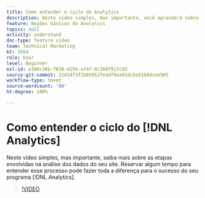 ```yaml
---
title: Como entender o ciclo do Analytics
description: Neste vídeo simples, mas importante, você aprenderá sobre as etapas envolvidas na análise dos dados do seu site. O tempo necessário para entender esse processo pode fazer toda a diferença para o sucesso do programa do Analytics.
feature: Noções básicas do Analytics
topics: null
activity: understand
doc-type: feature video
team: Technical Marketing
kt: 3564
role: User
level: Beginner
exl-id: e106c36b-f636-4194-af4f-8c260f91fc93
source-git-commit: 32424f3f2b05952fe4df9ea91dcbe51684cee905
workflow-type: tm+mt
source-wordcount: '86'
ht-degree: 100%

---
```


# Como entender o ciclo do [!DNL Analytics]

Neste vídeo simples, mas importante, saiba mais sobre as etapas envolvidas na análise dos dados do seu site. Reservar algum tempo para entender esse processo pode fazer toda a diferença para o sucesso do seu programa [!DNL Analytics].

>[!VIDEO](https://video.tv.adobe.com/v/28950/?quality=12)
